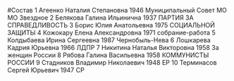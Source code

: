 #Состав
1 Агеенко Наталия Степановна 1946 Муниципальный Совет МО МО Звездное
2 Белякова Галина Ильинична 1937 ПАРТИЯ ЗА СПРАВЕДЛИВОСТЬ
3 Борис Юлия Анатольевна 1975 СОЦИАЛЬНОЙ ЗАЩИТЫ
4 Кожокару Елена Александровна 1971 собрание-работа
5 Колдыбаева Ирина Сергеевна 1987 Чернобыль-Нева
6 Лошкарева Кадрия Юрьевна 1966 ЛДПР
7 Никитина Наталья Викторовна 1958 За женщин России
8 Рябова Галина Васильевна 1958 КОММУНИСТЫ РОССИИ
9 Стадников Владимир Николаевич 1948 ЕР
10 Терминасов Сергей Юрьевич 1947 СР
